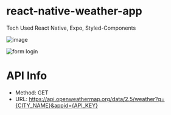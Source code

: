 # react-native-weather-app
Tech Used
React Native, Expo, Styled-Components

![image](https://user-images.githubusercontent.com/93975470/216292044-8b0b291d-8c03-4edb-9e5b-3a7dd8054a4b.png)

![form login](https://user-images.githubusercontent.com/93975470/216773063-60666881-b1c3-4b5b-b7cc-2b9aa6afd1d8.jpeg)



# API Info
- Method: GET
- URL: https://api.openweathermap.org/data/2.5/weather?q={CITY_NAME}&appid={API_KEY}


